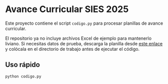 # Avance Curricular SIES 2025

Este proyecto contiene el script `codigo.py` para procesar planillas de avance curricular.

El repositorio ya no incluye archivos Excel de ejemplo para mantenerlo liviano. Si necesitas datos de prueba, descarga la planilla desde [este enlace](https://example.com/avance_example.xlsx) y colócala en el directorio de trabajo antes de ejecutar el código.

## Uso rápido

```bash
python codigo.py
```
